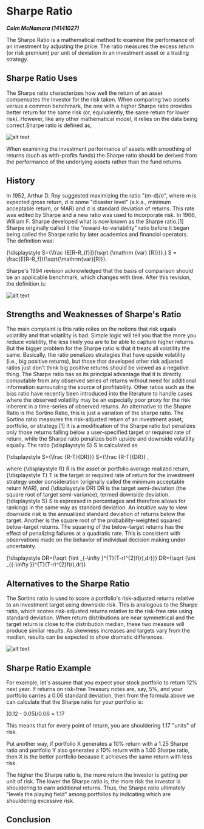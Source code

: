 Sharpe Ratio
=======================
***Colm McNamara (14141027)***

 The Sharpe Ratio is a mathematical method to examine the performance of an investment by adjusting the price. The ratio measures the excess return (or risk premium) per unit of deviation in an investment asset or a trading strategy.

## Sharpe Ratio Uses
 The Sharpe ratio characterizes how well the return of an asset compensates the investor for the risk taken. When comparing two assets versus a common benchmark, the one with a higher Sharpe ratio provides better return for the same risk (or, equivalently, the same return for lower risk). However, like any other mathematical model, it relies on the data being correct.Sharpe ratio is defined as, 
  
![alt text](https://cdn.corporatefinanceinstitute.com/assets/sharpe-ratio.png "Logo Title Text 1")

When examining the investment performance of assets with smoothing of returns (such as with-profits funds) the Sharpe ratio should be derived from the performance of the underlying assets rather than the fund returns.

## History
 In 1952, Arthur D. Roy suggested maximizing the ratio "(m-d)/σ", where m is expected gross return, d is some "disaster level" (a.k.a., minimum acceptable return, or MAR) and σ is standard deviation of returns.
 This rate was edited by Sharpe and a new ratio was used to incorporate risk. In 1966, William F. Sharpe developed what is now known as the Sharpe ratio.[1] Sharpe originally called it the "reward-to-variability" ratio before it began being called the Sharpe ratio by later academics and financial operators. The definition was:

{\displaystyle S={\frac {E[R-R_{f}]}{\sqrt {\mathrm {var} [R]}}}.} S = \frac{E[R-R_f]}{\sqrt{\mathrm{var}[R]}}.

Sharpe's 1994 revision acknowledged that the basis of comparison should be an applicable benchmark, which changes with time. After this revision, the definition is:

![alt text](http://www.statpro.com/wp-content/uploads/2012/05/sharpe.png "Logo Title Text 1")


## Strengths and Weaknesses of Sharpe's Ratio
 The main complaint is this ratio relies on the notions that risk equals volatility and that volatility is bad. Simple logic will tell you that the more you reduce volatility, the less likely you are to be able to capture higher returns. But the bigger problem for the Sharpe ratio is that it treats all volatility the same. Basically, the ratio penalizes strategies that have upside volatility (i.e., big positive returns), but those that developed other risk adjusted ratios just don’t think big positive returns should be viewed as a negative thing. The Sharpe ratio has as its principal advantage that it is directly computable from any observed series of returns without need for additional information surrounding the source of profitability. Other ratios such as the bias ratio have recently been introduced into the literature to handle cases where the observed volatility may be an especially poor proxy for the risk inherent in a time-series of observed returns.
An alternative to the Shapre Ratio is the Sortino Ratio, this is just a variation of the sharpe ratio. The Sortino ratio measures the risk-adjusted return of an investment asset, portfolio, or strategy.[1] It is a modification of the Sharpe ratio but penalizes only those returns falling below a user-specified target or required rate of return, while the Sharpe ratio penalizes both upside and downside volatility equally.
The ratio {\displaystyle S} S is calculated as

{\displaystyle S={\frac {R-T}{DR}}} S={\frac  {R-T}{DR}} ,

where {\displaystyle R} R is the asset or portfolio average realized return, {\displaystyle T} T is the target or required rate of return for the investment strategy under consideration (originally called the minimum acceptable return MAR), and {\displaystyle DR} DR is the target semi-deviation (the square root of target semi-variance), termed downside deviation. {\displaystyle S} S is expressed in percentages and therefore allows for rankings in the same way as standard deviation.
An intuitive way to view downside risk is the annualized standard deviation of returns below the target. Another is the square root of the probability-weighted squared below-target returns. The squaring of the below-target returns has the effect of penalizing failures at a quadratic rate. This is consistent with observations made on the behavior of individual decision making under uncertainty.

{\displaystyle DR={\sqrt {\int _{-\infty }^{T}(T-r)^{2}f(r)\,dr}}} DR={\sqrt  {\int _{{-\infty }}^{T}(T-r)^{2}f(r)\,dr}}

## Alternatives to the Sharpe Ratio
The Sortino ratio is used to score a portfolio's risk-adjusted returns relative to an investment target using downside risk. This is analogous to the Sharpe ratio, which scores risk-adjusted returns relative to the risk-free rate using standard deviation. When return distributions are near symmetrical and the target return is close to the distribution median, these two measure will produce similar results. As skewness increases and targets vary from the median, results can be expected to show dramatic differences.

![alt text](https://i.investopedia.com/inv/dictionary/terms/sortinoratio.gif "Logo Title Text 1")

## Sharpe Ratio Example
For example, let's assume that you expect your stock portfolio to return 12% next year. If returns on risk-free Treasury notes are, say, 5%, and your portfolio carries a 0.06 standard deviation, then from the formula above we can calculate that the Sharpe ratio for your portfolio is:

(0.12 - 0.05)/0.06 = 1.17

This means that for every point of return, you are shouldering 1.17 "units" of risk.

Put another way, if portfolio X generates a 10% return with a 1.25 Sharpe ratio and portfolio Y also generates a 10% return with a 1.00 Sharpe ratio, then X is the better portfolio because it achieves the same return with less risk.

The higher the Sharpe ratio is, the more return the investor is getting per unit of risk. The lower the Sharpe ratio is, the more risk the investor is shouldering to earn additional returns. Thus, the Sharpe ratio ultimately "levels the playing field" among portfolios by indicating which are shouldering excessive risk.

## Conclusion
